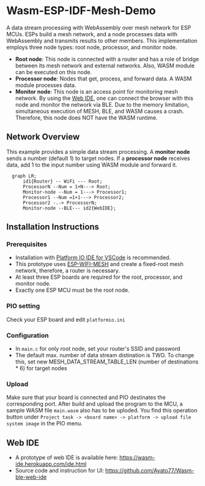 # Wasm-ESP-IDF-Mesh-Demo
A data stream processing with WebAssembly over mesh network for ESP MCUs. ESPs build a mesh network, and a node processes data with WebAssembly and transmits results to other members. This implementation employs three node types: root node, processor, and monitor node.
- **Root node**: This node is connected with a router and has a role of bridge between its mesh network and external networks. Also, WASM module can be executed on this node.
- **Processor node**: Nodes that get, process, and forward data. A WASM module processes data.
- **Monitor node**: This node is an access point for monitoring mesh network. By using the [Web IDE](https://wasm-ide.herokuapp.com/ide.html), one can connect the browser with this node and monitor the network via BLE. Due to the memory limitation, simultaneous execution of MESH, BLE, and WASM causes a crash. Therefore, this node does NOT have the WASM runtime.
## Network Overview
This example provides a simple data stream processing. A **monitor node** sends a number (default 1) to target nodes. If a **processor node** receives data, add 1 to the input number using WASM module and forward it.        
```mermaid
  graph LR;
      id1{Router} -- WiFi --- Root;
      ProcessorN --Num = 1+N---> Root;
      Monitor-node --Num = 1---> Processor1;
      Processor1 --Num =1+1---> Processor2;
      Processor2 -.-> ProcessorN;
      Monitor-node --BLE--- id2{WebIDE};
```
## Installation Instructions
### Prerequisites
- Installation with [Platform IO IDE for VSCode](https://docs.platformio.org/en/stable/integration/ide/vscode.html) is recommended. 
- This prototype uses [ESP-WIFI-MESH](https://docs.espressif.com/projects/esp-idf/en/stable/esp32/api-guides/esp-wifi-mesh.html) and create a fixed-root mesh network, therefore, a router is necessary. 
- At least three ESP boards are required for the root, processor, and monitor node.
- Exactly one ESP MCU must be the root node.

### PIO setting
Check your ESP board and edit `platformio.ini`

### Configuration
- In `main.c` for only root node, set your router's SSID and password
- The default max. number of data stream distination is TWO. To change this, set new MESH_DATA_STREAM_TABLE_LEN (number of destinations * 6) for target nodes

### Upload
Make sure that your board is connected and PIO destinates the corresponding port. After build and upload the program to the MCU, a sample WASM file `main.wasm` also has to be uploded. You find this operation button under `Project task -> <board name> -> platform -> upload file system image` in the PIO menu.

## Web IDE
- A prototype of web IDE is available here: https://wasm-ide.herokuapp.com/ide.html
- Source code and instruction for UI: https://github.com/Ayato77/Wasm-ble-web-ide
